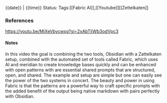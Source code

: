 {{date}} | {{time}}
Status:
Tags:[[Fabric AI]],[[Youtube]][[Zettelkaten]]

### References
https://youtu.be/MiXeVbycwsg?si=2xAbTliWb3odVpc3


#### Notes
In this video the goal is combining the two  tools, Obsidian with a Zattelkaten setup, combined with the automated set of tools called Fabric, which uses AI and meridian to create knowledge bases quickly and can be enhanced with open patterns with are essential shared prompts that are structured, open, and shared. 
The example and setup are simple but one can easily see the power of the two systems in concert. The beauty and power in using Fabric is that the patterns are a powerful way to craft specific prompts with the added benefit of the output being native markdown with pairs perfectly with Obsidian. 
